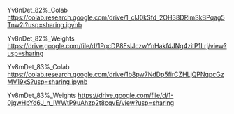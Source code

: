 Yv8nDet_82%_Colab    https://colab.research.google.com/drive/1_clJ0kSfd_2OH38DRlmSkBPqag5Tnw2I?usp=sharing.ipynb

Yv8nDet_82%_Weights  https://drive.google.com/file/d/1PqcDP8EslJczwYnHakf4JNg4zitP1Lrj/view?usp=sharing

Yv8mDet_83%_Colab    https://colab.research.google.com/drive/1b8pw7NdDp5firCZHLjQPNqpcGzMV19xS?usp=sharing.ipynb

Yv8mDet_83%_Weights  https://drive.google.com/file/d/1-0jgwHpYd6J_n_IWWtP9uAhzp2t8cqvE/view?usp=sharing
